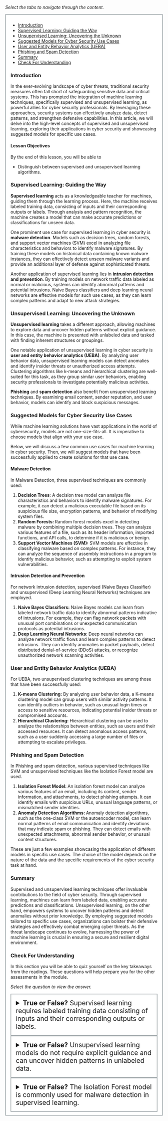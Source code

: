 <p><em>Select the tabs to navigate through the content.</em></p>
<div style="margin: 1em 0%; padding: 10px 15px; border: 2px solid #A2AAAD; background: #ffffff; font-size: 100%; overflow: auto;">
<div class="enhanceable_content tabs">
<ul>
<li><a href="#fragment-1">Introduction</a></li>
<li><a href="#fragment-2">Supervised Learning: Guiding the Way </a></li>
<li><a href="#fragment-3">Unsupervised Learning: Uncovering the Unknown </a></li>
<li><a href="#fragment-4">Suggested Models for Cyber Security Use Cases </a></li>
<li><a href="#fragment-5">User and Entity Behavior Analytics (UEBA) </a></li>
<li><a href="#fragment-6">Phishing and Spam Detection </a></li>
<li><a href="#fragment-7">Summary</a></li>
<li><a href="#fragment-8">Check For Understanding</a></li>
</ul>
<div id="fragment-1" style="overflow: auto:;">
<h3>Introduction</h3>
<p><span>In the ever-evolving landscape of cyber threats, traditional security measures often fall short of safeguarding sensitive data and critical systems. This has prompted the integration of machine learning techniques, specifically supervised and unsupervised learning, as powerful allies for cyber security professionals. By leveraging these approaches, security systems can effectively analyze data, detect patterns, and strengthen defensive capabilities. In this article, we will delve into the high-level concepts of supervised and unsupervised learning, exploring their applications in cyber security and showcasing suggested models for specific use cases.</span></p>
<h4>Lesson Objectives</h4>
<p>By the end of this lesson, you will be able to</p>
<ul>
<li>Distinguish between supervised and unsupervised learning algorithms.</li>
</ul>
</div>
<div id="fragment-2" style="overflow: auto:;">
<h3>Supervised Learning: Guiding the Way</h3>
<p><strong>Supervised learning</strong> acts as a knowledgeable teacher for machines, guiding them through the learning process. Here, the machine receives labeled training data, consisting of inputs and their corresponding outputs or labels. Through analysis and pattern recognition, the machine creates a model that can make accurate predictions or classifications for unseen data.</p>
<p>One prominent use case for supervised learning in cyber security is <strong>malware detection</strong>. Models such as decision trees, random forests, and support vector machines (SVM) excel in analyzing file characteristics and behaviors to identify malware signatures. By training these models on historical data containing known malware instances, they can effectively detect unseen malware variants and provide an additional layer of defense against sophisticated threats.</p>
<p>Another application of supervised learning lies in <strong>intrusion detection and prevention</strong>. By training models on network traffic data labeled as normal or malicious, systems can identify abnormal patterns and potential intrusions. Naive Bayes classifiers and deep learning neural networks are effective models for such use cases, as they can learn complex patterns and adapt to new attack strategies.</p>
</div>
<div id="fragment-3" style="overflow: auto:;">
<h3>Unsupervised Learning: Uncovering the Unknown</h3>
<p><strong>Unsupervised learning</strong> takes a different approach, allowing machines to explore data and uncover hidden patterns without explicit guidance. In this case, the machine is presented with unlabeled data and tasked with finding inherent structures or groupings.</p>
<p>One notable application of unsupervised learning in cyber security is <strong>user and entity behavior analytics (UEBA)</strong>. By analyzing user behavior data, unsupervised learning models can detect anomalies and identify insider threats or unauthorized access attempts. Clustering algorithms like k-means and hierarchical clustering are well-suited for this task, as they group similar user behaviors, enabling security professionals to investigate potentially malicious activities.</p>
<p><strong>Phishing</strong> and <strong>spam detection</strong> also benefit from unsupervised learning techniques. By examining email content, sender reputation, and user behavior, models can identify and block suspicious messages.</p>
</div>
<div id="fragment-4" style="overflow: auto:;">
<h3>Suggested Models for Cyber Security Use Cases</h3>
<p><span>While machine learning solutions have vast applications in the world of cybersecurity, models are not one-size-fits-all. It is imperative to choose models that align with your use case.&nbsp;</span></p>
<p><span>Below, we will discuss a few common use cases for machine learning in cyber security. Then, we will suggest models that have been successfully applied to create solutions for that use case.&nbsp;</span></p>
<h4><span>Malware Detection</span></h4>
<p><span>In Malware Detection, three supervised techniques are commonly used:</span></p>
<ol>
<li aria-level="1"><strong>Decision Trees</strong><span>: A decision tree model can analyze file characteristics and behaviors to identify malware signatures. For example, it can detect a malicious executable file based on its suspicious file size, encryption patterns, and behavior of modifying system files.</span></li>
<li aria-level="1"><strong>Random Forests: </strong><span>Random forest models excel in detecting malware by combining multiple decision trees. They can analyze various features of a file, such as its header information, imported functions, and API calls, to determine if it is malicious or benign.</span></li>
<li aria-level="1"><strong>Support Vector Machines (SVM):</strong><span> SVM models are effective in classifying malware based on complex patterns. For instance, they can analyze the sequence of assembly instructions in a program to identify malicious behavior, such as attempting to exploit system vulnerabilities.</span></li>
</ol>
<h4><span>Intrusion Detection and Prevention</span></h4>
<p><span>For network intrusion detection, supervised (Naive Bayes Classifier) and unsupervised (Deep Learning Neural Networks) techniques are employed.</span></p>
<ol>
<li aria-level="1"><strong>Naive Bayes Classifiers:</strong><span> Naive Bayes models can learn from labeled network traffic data to identify abnormal patterns indicative of intrusions. For example, they can flag network packets with unusual port combinations or unexpected communication protocols as potential intrusions.</span></li>
<li aria-level="1"><strong>Deep Learning Neural Networks</strong><span>: Deep neural networks can analyze network traffic flows and learn complex patterns to detect intrusions. They can identify anomalies in packet payloads, detect distributed denial-of-service (DDoS) attacks, or recognize unauthorized network scanning activities.</span></li>
</ol>
</div>
<div id="fragment-5" style="overflow: auto:;">
<h3>User and Entity Behavior Analytics (UEBA)</h3>
<p><span>For UEBA, two unsupervised clustering techniques are among those that have been successfully used:</span></p>
<ol>
<li aria-level="1"><strong>K-means Clustering:</strong><span> By analyzing user behavior data, a K-means clustering model can group users with similar activity patterns. It can identify outliers in behavior, such as unusual login times or access to sensitive resources, indicating potential insider threats or compromised accounts.</span></li>
<li aria-level="1"><strong>Hierarchical Clustering:</strong><span> Hierarchical clustering can be used to analyze the relationships between entities, such as users and their accessed resources. It can detect anomalous access patterns, such as a user suddenly accessing a large number of files or attempting to escalate privileges.</span></li>
</ol>
</div>
<div id="fragment-6" style="overflow: auto:;">
<h3>Phishing and Spam Detection</h3>
<p><span>In Phishing and spam detection, various supervised techniques like SVM and unsupervised techniques like the Isolation Forest model are used.</span></p>
<ol>
<li aria-level="1"><strong>Isolation Forest Model: </strong><span>An isolation forest model can analyze various features of an email, including its content, sender information, and attachments, to detect phishing attempts. It can identify emails with suspicious URLs, unusual language patterns, or mismatched sender identities.</span></li>
<li aria-level="1"><strong>Anomaly Detection Algorithms: </strong><span>Anomaly detection algorithms, such as the one-class SVM or the autoencoder model, can learn normal patterns of email communication and identify deviations that may indicate spam or phishing. They can detect emails with unexpected attachments, abnormal sender behavior, or unusual content structures.</span></li>
</ol>
<p><span>These are just a few examples showcasing the application of different models in specific use cases. The choice of the model depends on the nature of the data and the specific requirements of the cyber security task at hand.</span></p>
</div>
<div id="fragment-7" style="overflow: auto:;">
<h3>Summary</h3>
<p><span>Supervised and unsupervised learning techniques offer invaluable contributions to the field of cyber security. Through supervised learning, machines can learn from labeled data, enabling accurate predictions and classifications. Unsupervised learning, on the other hand, empowers systems to uncover hidden patterns and detect anomalies without prior knowledge. By employing suggested models tailored to specific use cases, organizations can bolster their defensive strategies and effectively combat emerging cyber threats. As the threat landscape continues to evolve, harnessing the power of machine learning is crucial in ensuring a secure and resilient digital environment.</span></p>
</div>
<div id="fragment-8" style="overflow: auto:;">
<h3>Check For Understanding</h3>
<p>In this section you will be able to quiz yourself on the key takeaways from the readings. These questions will help prepare you for the other assessments in the module.&nbsp;</p>
<p><em>Select the question to view the answer.</em></p>
<details>
<summary style="padding: 15px; font-size: 150%; border: 2px solid #A2AAAD;"><strong>True or False?</strong> Supervised learning requires labeled training data consisting of inputs and their corresponding outputs or labels.</summary>
<p style="margin-left: 10px;">True</p>
</details><details>
<summary style="padding: 15px; font-size: 150%; border: 2px solid #A2AAAD;"><strong>True or False?</strong> Unsupervised learning models do not require explicit guidance and can uncover hidden patterns in unlabeled data.</summary>
<p>&nbsp;</p>
<p style="margin-left: 10px;">True</p>
</details><details>
<summary style="padding: 15px; font-size: 150%; border: 2px solid #A2AAAD;"><strong>True or False?</strong> The Isolation Forest model is commonly used for malware detection in supervised learning.&nbsp;</summary>
<p style="margin-left: 10px;">False, the Isolation Forest Model is typically used to detect spam and phishing emails.</p>
</details></div>
</div>
</div>